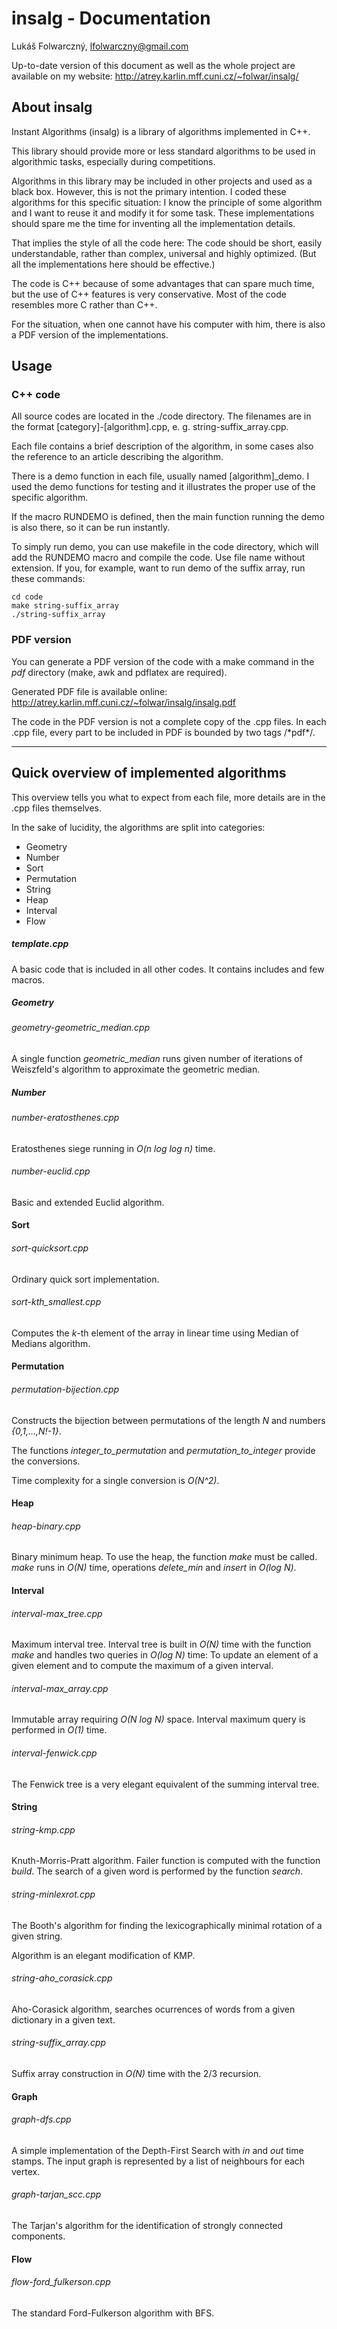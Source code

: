 insalg - Documentation
======================

Lukáš Folwarczný, <lfolwarczny@gmail.com>

Up-to-date version of this document as well as the whole project are
available on my website: <http://atrey.karlin.mff.cuni.cz/~folwar/insalg/>

About insalg
------------

Instant Algorithms (insalg) is a library of algorithms implemented
in C++.

This library should provide more or less standard algorithms to be
used in algorithmic tasks, especially during competitions.

Algorithms in this library may be included in other projects and used
as a black box. However, this is not the primary intention.
I coded these algorithms for this specific situation:
I know the principle of some algorithm and I want to reuse it and
modify it for some task. These implementations should spare me the
time for inventing all the implementation details.

That implies the style of all the code here:
The code should be short, easily understandable, rather than complex,
universal and highly optimized. (But all the implementations here
should be effective.)

The code is C++ because of some advantages that can spare much time,
but the use of C++ features is very conservative.
Most of the code resembles more C rather than C++.

For the situation, when one cannot have his computer with him, there
is also a PDF version of the implementations.

Usage
-----

### C++ code

All source codes are located in the ./code directory. The filenames are
in the format [category]-[algorithm].cpp, e. g.
string-suffix_array.cpp.

Each file contains a brief description of the algorithm, in some cases
also the reference to an article describing the algorithm.

There is a demo function in each file, usually named [algorithm]_demo.
I used the demo functions for testing and it illustrates the proper
use of the specific algorithm.

If the macro RUNDEMO is defined, then the main function running the
demo is also there, so it can be run instantly.

To simply run demo, you can use makefile in the code directory, which
will add the RUNDEMO macro and compile the code. Use file name without
extension. If you, for example, want to run demo of the suffix array,
run these commands:

	cd code
	make string-suffix_array
	./string-suffix_array


### PDF version

You can generate a PDF version of the code with a make command in the
*pdf* directory (make, awk and pdflatex are required).

Generated PDF file is available online:
<http://atrey.karlin.mff.cuni.cz/~folwar/insalg/insalg.pdf>

The code in the PDF version is not a complete copy of the .cpp files.
In each .cpp file, every part to be included in PDF is bounded by two
tags /\*pdf\*/.

----------------------------------------
Quick overview of implemented algorithms
----------------------------------------

This overview tells you what to expect from each file, more details
are in the .cpp files themselves.

In the sake of lucidity, the algorithms are split into categories:

*	Geometry
*	Number
*	Sort
*	Permutation
*	String
*	Heap
*	Interval
*	Flow

##### template.cpp

A basic code that is included in all other codes.
It contains includes and few macros.

##### Geometry

###### geometry-geometric_median.cpp

A single function *geometric_median* runs given number of iterations of Weiszfeld's algorithm to
approximate the geometric median.

##### Number
###### number-eratosthenes.cpp

Eratosthenes siege running in *O(n log log n)* time.

###### number-euclid.cpp

Basic and extended Euclid algorithm.

#### Sort
###### sort-quicksort.cpp

Ordinary quick sort implementation.

###### sort-kth_smallest.cpp

Computes the *k*-th element of the array in linear time using Median
of Medians algorithm.

#### Permutation
###### permutation-bijection.cpp

Constructs the bijection between permutations of the length *N* and
numbers *{0,1,...,N!-1}*.

The functions *integer_to_permutation* and *permutation_to_integer*
provide the conversions.

Time complexity for a single conversion is *O(N^2)*.

#### Heap
###### heap-binary.cpp

Binary minimum heap. To use the heap, the function *make* must be called.
*make* runs in *O(N)* time, operations *delete_min* and *insert* in *O(log N)*.

#### Interval
###### interval-max_tree.cpp

Maximum interval tree. Interval tree is built in *O(N)* time
with the function *make* and handles two queries in *O(log N)* time:
To update an element of a given element and to compute the maximum
of a given interval.

###### interval-max_array.cpp

Immutable array requiring *O(N log N)* space.
Interval maximum query is performed in *O(1)* time.

###### interval-fenwick.cpp

The Fenwick tree is a very elegant equivalent of the summing
interval tree.

#### String

###### string-kmp.cpp

Knuth-Morris-Pratt algorithm. Failer function is computed with the
function *build*. The search of a given word is performed by the
function *search*.

###### string-minlexrot.cpp

The Booth's algorithm for finding the lexicographically minimal
rotation of a given string.

Algorithm is an elegant modification of KMP.

###### string-aho_corasick.cpp

Aho-Corasick algorithm, searches ocurrences of words from a given dictionary in a given
text.

###### string-suffix_array.cpp

Suffix array construction in *O(N)* time with the 2/3 recursion.

#### Graph
###### graph-dfs.cpp

A simple implementation of the Depth-First Search with *in* and *out*
time stamps. The input graph is represented by a list of neighbours
for each vertex.

###### graph-tarjan_scc.cpp

The Tarjan's algorithm for the identification of strongly
connected components.

#### Flow
###### flow-ford_fulkerson.cpp

The standard Ford-Fulkerson algorithm with BFS.
